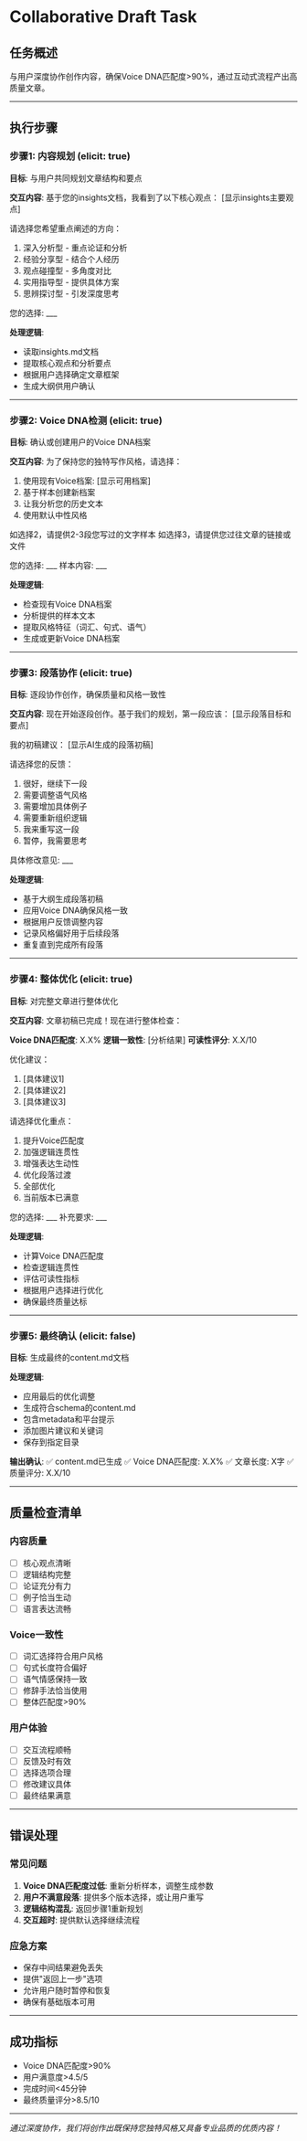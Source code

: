 # Collaborative Draft Task

## 任务概述
与用户深度协作创作内容，确保Voice DNA匹配度>90%，通过互动式流程产出高质量文章。

---

## 执行步骤

### 步骤1: 内容规划 (elicit: true)
**目标**: 与用户共同规划文章结构和要点

**交互内容**:
基于您的insights文档，我看到了以下核心观点：
[显示insights主要观点]

请选择您希望重点阐述的方向：
1. 深入分析型 - 重点论证和分析
2. 经验分享型 - 结合个人经历
3. 观点碰撞型 - 多角度对比
4. 实用指导型 - 提供具体方案
5. 思辨探讨型 - 引发深度思考

您的选择: ___

**处理逻辑**:
- 读取insights.md文档
- 提取核心观点和分析要点
- 根据用户选择确定文章框架
- 生成大纲供用户确认

---

### 步骤2: Voice DNA检测 (elicit: true)  
**目标**: 确认或创建用户的Voice DNA档案

**交互内容**:
为了保持您的独特写作风格，请选择：
1. 使用现有Voice档案: [显示可用档案]
2. 基于样本创建新档案
3. 让我分析您的历史文本
4. 使用默认中性风格

如选择2，请提供2-3段您写过的文字样本
如选择3，请提供您过往文章的链接或文件

您的选择: ___
样本内容: ___

**处理逻辑**:
- 检查现有Voice DNA档案
- 分析提供的样本文本
- 提取风格特征（词汇、句式、语气）
- 生成或更新Voice DNA档案

---

### 步骤3: 段落协作 (elicit: true)
**目标**: 逐段协作创作，确保质量和风格一致性

**交互内容**:
现在开始逐段创作。基于我们的规划，第一段应该：
[显示段落目标和要点]

我的初稿建议：
[显示AI生成的段落初稿]

请选择您的反馈：
1. 很好，继续下一段
2. 需要调整语气风格
3. 需要增加具体例子
4. 需要重新组织逻辑
5. 我来重写这一段
6. 暂停，我需要思考

具体修改意见: ___

**处理逻辑**:
- 基于大纲生成段落初稿
- 应用Voice DNA确保风格一致
- 根据用户反馈调整内容
- 记录风格偏好用于后续段落
- 重复直到完成所有段落

---

### 步骤4: 整体优化 (elicit: true)
**目标**: 对完整文章进行整体优化

**交互内容**:
文章初稿已完成！现在进行整体检查：

**Voice DNA匹配度**: X.X% 
**逻辑一致性**: [分析结果]
**可读性评分**: X.X/10

优化建议：
1. [具体建议1]  
2. [具体建议2]
3. [具体建议3]

请选择优化重点：
1. 提升Voice匹配度
2. 加强逻辑连贯性  
3. 增强表达生动性
4. 优化段落过渡
5. 全部优化
6. 当前版本已满意

您的选择: ___
补充要求: ___

**处理逻辑**:
- 计算Voice DNA匹配度
- 检查逻辑连贯性
- 评估可读性指标
- 根据用户选择进行优化
- 确保最终质量达标

---

### 步骤5: 最终确认 (elicit: false)
**目标**: 生成最终的content.md文档

**处理逻辑**:
- 应用最后的优化调整
- 生成符合schema的content.md
- 包含metadata和平台提示
- 添加图片建议和关键词
- 保存到指定目录

**输出确认**:
✅ content.md已生成
✅ Voice DNA匹配度: X.X%
✅ 文章长度: X字
✅ 质量评分: X.X/10

---

## 质量检查清单

### 内容质量
- [ ] 核心观点清晰
- [ ] 逻辑结构完整  
- [ ] 论证充分有力
- [ ] 例子恰当生动
- [ ] 语言表达流畅

### Voice一致性  
- [ ] 词汇选择符合用户风格
- [ ] 句式长度符合偏好
- [ ] 语气情感保持一致
- [ ] 修辞手法恰当使用
- [ ] 整体匹配度>90%

### 用户体验
- [ ] 交互流程顺畅
- [ ] 反馈及时有效
- [ ] 选择选项合理
- [ ] 修改建议具体
- [ ] 最终结果满意

---

## 错误处理

### 常见问题
1. **Voice DNA匹配度过低**: 重新分析样本，调整生成参数
2. **用户不满意段落**: 提供多个版本选择，或让用户重写
3. **逻辑结构混乱**: 返回步骤1重新规划
4. **交互超时**: 提供默认选择继续流程

### 应急方案
- 保存中间结果避免丢失
- 提供"返回上一步"选项
- 允许用户随时暂停和恢复
- 确保有基础版本可用

---

## 成功指标
- Voice DNA匹配度>90%
- 用户满意度>4.5/5
- 完成时间<45分钟
- 最终质量评分>8.5/10

---

*通过深度协作，我们将创作出既保持您独特风格又具备专业品质的优质内容！*